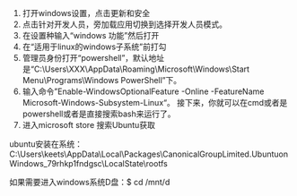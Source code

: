 



1. 打开windows设置，点击更新和安全
2. 点击针对开发人员，旁加载应用切换到选择开发人员模式。
3. 在设置种输入“windows 功能”然后打开
4. 在“适用于linux的windows子系统”前打勾
5. 管理员身份打开“powershell”，默认地址是“C:\Users\XXX\AppData\Roaming\Microsoft\Windows\Start Menu\Programs\Windows PowerShell”下。
6. 输入命令”Enable-WindowsOptionalFeature -Online -FeatureName Microsoft-Windows-Subsystem-Linux“。
接下来，你就可以在cmd或者是powershell或者是直接搜索bash来运行了。
7. 进入microsoft store 搜索Ubuntu获取

ubuntu安装在系统：
  C:\Users\keets\AppData\Local\Packages\CanonicalGroupLimited.UbuntuonWindows_79rhkp1fndgsc\LocalState\rootfs
  
  
如果需要进入windows系统D盘：$ cd /mnt/d  
